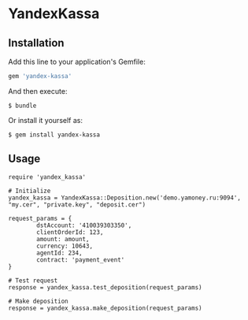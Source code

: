 # YandexKassa

## Installation

Add this line to your application's Gemfile:

```ruby
gem 'yandex-kassa'
```

And then execute:

	$ bundle

Or install it yourself as:

	$ gem install yandex-kassa

## Usage

	require 'yandex_kassa'

	# Initialize
	yandex_kassa = YandexKassa::Deposition.new('demo.yamoney.ru:9094', "my.cer", "private.key", "deposit.cer")
	
	request_params = {
			dstAccount: '410039303350',
			clientOrderId: 123,
			amount: amount,
			currency: 10643,
			agentId: 234,
			contract: 'payment_event'
	}
	
	# Test request
	response = yandex_kassa.test_deposition(request_params)
	
	# Make deposition
	response = yandex_kassa.make_deposition(request_params)


